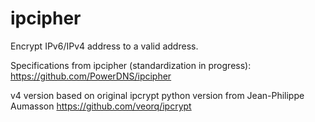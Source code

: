 # ipcipher
Encrypt IPv6/IPv4 address to a valid address.

Specifications from ipcipher (standardization in progress):
   https://github.com/PowerDNS/ipcipher

v4 version based on original ipcrypt python version from
Jean-Philippe Aumasson
   https://github.com/veorq/ipcrypt

